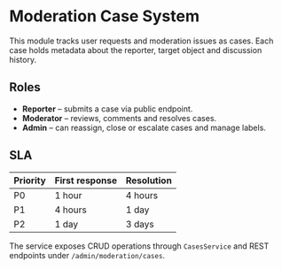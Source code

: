 # Moderation Case System

This module tracks user requests and moderation issues as cases. Each case holds
metadata about the reporter, target object and discussion history.

## Roles
- **Reporter** – submits a case via public endpoint.
- **Moderator** – reviews, comments and resolves cases.
- **Admin** – can reassign, close or escalate cases and manage labels.

## SLA
| Priority | First response | Resolution |
|----------|----------------|-----------|
| P0       | 1 hour         | 4 hours   |
| P1       | 4 hours        | 1 day     |
| P2       | 1 day          | 3 days    |

The service exposes CRUD operations through `CasesService` and REST endpoints
under `/admin/moderation/cases`.

